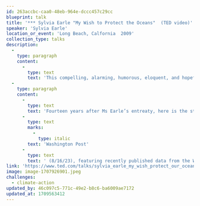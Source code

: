 ```yaml
---
id: 263accbc-caa0-48eb-964e-dccc457c29cc
blueprint: talk
title: '*** Sylvia Earle "My Wish to Protect the Oceans"  (TED video)'
speaker: 'Sylvia Earle'
location_or_event: 'Long Beach, Calfornia  2009'
collection_type: talks
description:
  -
    type: paragraph
    content:
      -
        type: text
        text: 'This compelling, alarming, humorous, eloquent, and hopeful presentation in Long Beach, California in 2009 by oceanographer Sylvia Earle becomes ever more relevant to our lives with every day that passes.'
  -
    type: paragraph
    content:
      -
        type: text
        text: 'Fourteen years after Ms Earle’s entreaty, here is the state of Earth’s water supplies, as delineated in the '
      -
        type: text
        marks:
          -
            type: italic
        text: 'Washington Post'
      -
        type: text
        text: ' (8/16/23), featuring recently published data from the World Resources Institute. Water stress now covers the planet.'
link: 'https://www.ted.com/talks/sylvia_earle_my_wish_protect_our_oceans'
image: image-1707926901.jpeg
challenges:
  - climate-action
updated_by: 46c097c5-771c-49e2-b8c6-ba6009ae7172
updated_at: 1709563412
---
```


